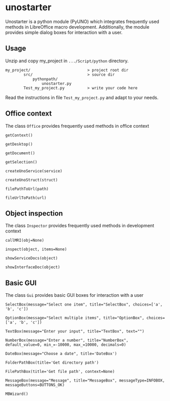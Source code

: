 # unostarter

Unostarter is a python module (PyUNO) which integrates frequently used methods in LibreOffice macro development. 
Additionally, the module provides simple dialog boxes for interaction with a user.


## Usage
Unzip and copy my_project in `.../Script/python` directory. 
   
    my_project/                         > project root dir
            src/                        > source dir
                pythonpath/
                    unostarter.py          
            Test_my_project.py          > write your code here

Read the instructions in file `Test_my_project.py` and adapt to your needs.

## Office context

The class `Office` provides frequently used methods in office context
    
    getContext()  
    
    getDesktop()
    
    getDocument() 
    
    getSelection()       
    
    createUnoService(service)  
    
    createUnoStruct(struct)  
    
    filePathToUrl(path)  
    
    fileUrlToPath(url)
       
    
## Object inspection

The class `Inspector` provides frequently used methods in development context


    callMRI(obj=None)
    
    inspect(object, items=None)
    
    showServiceDocs(object)
    
    showInterfaceDoc(object)
    
## Basic GUI

The class `Gui` provides basic GUI boxes for interaction with a user

 
    SelectBox(message="Select one item", title="SelectBox", choices=['a', 'b', 'c'])
    
    OptionBox(message="Select multiple items", title="OptionBox", choices=['a', 'b', 'c'])  
    
    TextBox(message="Enter your input", title="TextBox", text="")   
    
    NumberBox(message="Enter a number", title="NumberBox", default_value=0, min_=-10000, max_=10000, decimals=0)   
    
    DateBox(message="Choose a date", title='DateBox')   
    
    FolderPathBox(title='Get directory path')   
    
    FilePathBox(title='Get file path', context=None)   
    
    MessageBox(message="Message", title="MessageBox", messageType=INFOBOX, messageButtons=BUTTONS_OK)   
    
    MBWizard()

    
    
    


